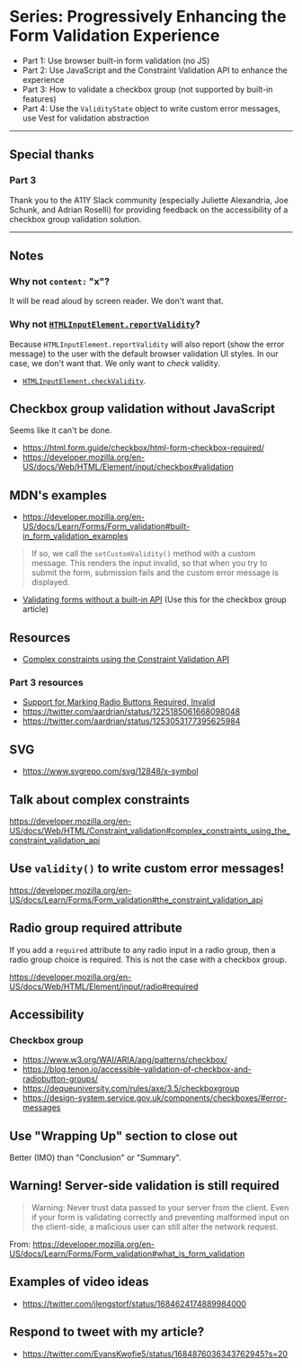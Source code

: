 # Series: Progressively Enhancing the Form Validation Experience

- Part 1: Use browser built-in form validation (no JS)
- Part 2: Use JavaScript and the Constraint Validation API to enhance the experience
- Part 3: How to validate a checkbox group (not supported by built-in features)
- Part 4: Use the `ValidityState` object to write custom error messages, use Vest for validation abstraction

---

## Special thanks

### Part 3

Thank you to the A11Y Slack community (especially Juliette Alexandria, Joe Schunk, and Adrian Roselli) for providing feedback on the accessibility of a checkbox group validation solution.

---

## Notes

### Why not `content:` "x"?

It will be read aloud by screen reader. We don't want that.

### Why not [`HTMLInputElement.reportValidity`](https://developer.mozilla.org/en-US/docs/Web/API/HTMLInputElement/reportValidity)?

Because `HTMLInputElement.reportValidity` will also report (show the error message) to the user with the default browser validation UI styles. In our case, we don't want that. We only want to _check_ validity.

- [`HTMLInputElement.checkValidity`](https://developer.mozilla.org/en-US/docs/Web/API/HTMLInputElement/checkValidity).

## Checkbox group validation without JavaScript

Seems like it can't be done.

- https://html.form.guide/checkbox/html-form-checkbox-required/
- https://developer.mozilla.org/en-US/docs/Web/HTML/Element/input/checkbox#validation

## MDN's examples

- https://developer.mozilla.org/en-US/docs/Learn/Forms/Form_validation#built-in_form_validation_examples

> If so, we call the `setCustomValidity()` method with a custom message. This
> renders the input invalid, so that when you try to submit the form, submission
> fails and the custom error message is displayed.

- [Validating forms without a built-in API](https://developer.mozilla.org/en-US/docs/Learn/Forms/Form_validation#validating_forms_without_a_built-in_api) (Use this for the checkbox group article)

## Resources

- [Complex constraints using the Constraint Validation API](https://developer.mozilla.org/en-US/docs/Web/HTML/Constraint_validation#complex_constraints_using_the_constraint_validation_api)

### Part 3 resources

- [Support for Marking Radio Buttons Required, Invalid](https://adrianroselli.com/2022/02/support-for-marking-radio-buttons-required-invalid.html)
- https://twitter.com/aardrian/status/1225185061668098048
- https://twitter.com/aardrian/status/1253053177395625984

## SVG

- https://www.svgrepo.com/svg/12848/x-symbol

## Talk about complex constraints

https://developer.mozilla.org/en-US/docs/Web/HTML/Constraint_validation#complex_constraints_using_the_constraint_validation_api

## Use `validity()` to write custom error messages!

https://developer.mozilla.org/en-US/docs/Learn/Forms/Form_validation#the_constraint_validation_api

## Radio group required attribute

If you add a `required` attribute to any radio input in a radio group, then a
radio group choice is required. This is not the case with a checkbox group.

https://developer.mozilla.org/en-US/docs/Web/HTML/Element/input/radio#required

## Accessibility

### Checkbox group

- https://www.w3.org/WAI/ARIA/apg/patterns/checkbox/
- https://blog.tenon.io/accessible-validation-of-checkbox-and-radiobutton-groups/
- https://dequeuniversity.com/rules/axe/3.5/checkboxgroup
- https://design-system.service.gov.uk/components/checkboxes/#error-messages

## Use "Wrapping Up" section to close out

Better (IMO) than "Conclusion" or "Summary".

## Warning! Server-side validation is still required

> Warning: Never trust data passed to your server from the client. Even if your form is validating correctly and preventing malformed input on the client-side, a malicious user can still alter the network request.

From: https://developer.mozilla.org/en-US/docs/Learn/Forms/Form_validation#what_is_form_validation

## Examples of video ideas

- https://twitter.com/jlengstorf/status/1684624174889984000

## Respond to tweet with my article?

- https://twitter.com/EvansKwofie5/status/1684876036343762945?s=20
